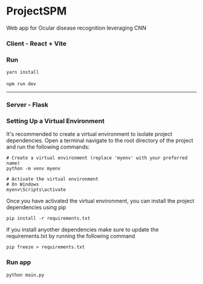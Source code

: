 # ProjectSPM
Web app for Ocular disease recognition leveraging CNN

### Client - React + Vite
### Run
`yarn install` <br /><br />
`npm run dev`

***

### Server - Flask
### Setting Up a Virtual Environment
It's recommended to create a virtual environment to isolate project dependencies. Open a terminal navigate to the root directory of the project and run the following commands:
```
# Create a virtual environment (replace 'myenv' with your preferred name)
python -m venv myenv
```
```
# Activate the virtual environment
# On Windows
myenv\Scripts\activate
```

Once you have activated the virtual environment, you can install the project dependencies using pip
```
pip install -r requirements.txt
```

If you install anyother dependencies make sure to update the requirements.txt by running the following command
```
pip freeze > requirements.txt
```

### Run app
```
python main.py
```








